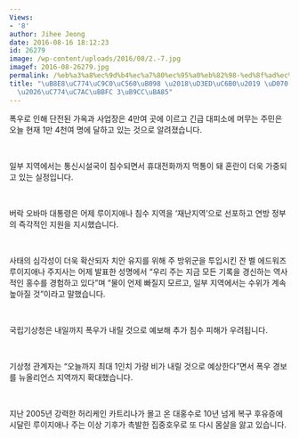 ```yaml
---
Views:
- '8'
author: Jihee Jeong
date: 2016-08-16 18:12:23
id: 26279
image: /wp-content/uploads/2016/08/2.-7.jpg
imagef: 2016-08-26279.jpg
permalink: /%eb%a3%a8%ec%9d%b4%ec%a7%80%ec%95%a0%eb%82%98-%ed%8f%ad%ec%9a%b0-%ed%81%b0-%ed%94%bc%ed%95%b4%ec%9d%b4%ec%9e%ac%eb%af%bc-3%eb%a7%8c%eb%aa%85/
title: "\uB8E8\uC774\uC9C0\uC560\uB098 \u2018\uD3ED\uC6B0\u2019 \uD070 \uD53C\uD574\
  \u2026\uC774\uC7AC\uBBFC 3\uB9CC\uBA85"
---
```


폭우로 인해 단전된 가옥과 사업장은 4만여 곳에 이르고 긴급 대피소에 머무는 주민은 오늘 현재 1만 4천여 명에 달하고 있는 것으로 알려졌습니다.

&nbsp;

일부 지역에서는 통신시설국이 침수되면서 휴대전화까지 먹통이 돼 혼란이 더욱 가중되고 있는 실정입니다.

&nbsp;

버락 오바마 대통령은 어제 루이지애나 침수 지역을 ‘재난지역’으로 선포하고 연방 정부의 즉각적인 지원을 지시했습니다.

&nbsp;

사태의 심각성이 더욱 확산되자 치안 유지를 위해 주 방위군을 투입시킨 잔 벨 에드워즈 루이지애나 주지사는 어제 발표한 성명에서 “우리 주는 지금 모든 기록을 경신하는 역사적인 홍수를 경험하고 있다”며 “물이 언제 빠질지 모르고, 일부 지역에서는 수위가 계속 높아질 것”이라고 말했습니다.

&nbsp;

국립기상청은 내일까지 폭우가 내릴 것으로 예보해 추가 침수 피해가 우려됩니다.

&nbsp;

기상청 관계자는 “오늘까지 최대 1인치 가량 비가 내릴 것으로 예상한다”면서 폭우 경보를 뉴올리언스 지역까지 확대했습니다.

&nbsp;

지난 2005년 강력한 허리케인 카트리나가 몰고 온 대홍수로 10년 넘게 복구 후유증에 시달린 루이지애나 주는 이상 기후가 촉발한 집중호우로 또 다시 몸살을 앓고 있습니다.